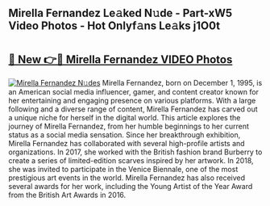 ## Mirella Fernandez Le𝚊ked N𝚞de - Part-xW5 Video Photos - Hot Onlyf𝚊ns Le𝚊ks j1O0t

# <h2><a href="http://ab67576.deff.icu/?id=Mirella+Fernandez">🔗 New 👉🔴 Mirella Fernandez VIDEO Photos</a></h2>

[![Mirella Fernandez N𝚞des](https://i.imgur.com/rIISA9y.gif)](http://ab67576.deff.icu/?id=Mirella+Fernandez)
Mirella Fernandez, born on December 1, 1995, is an American social media influencer, gamer, and content creator known for her entertaining and engaging presence on various platforms. With a large following and a diverse range of content, Mirella Fernandez has carved out a unique niche for herself in the digital world. This article explores the journey of Mirella Fernandez, from her humble beginnings to her current status as a social media sensation. Since her breakthrough exhibition, Mirella Fernandez has collaborated with several high-profile artists and organizations. In 2017, she worked with the British fashion brand Burberry to create a series of limited-edition scarves inspired by her artwork. In 2018, she was invited to participate in the Venice Biennale, one of the most prestigious art events in the world. Mirella Fernandez has also received several awards for her work, including the Young Artist of the Year Award from the British Art Awards in 2016.
